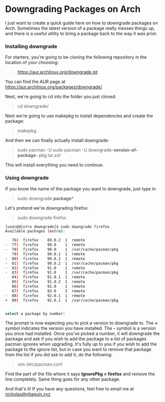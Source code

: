 # Downgrading Packages on Arch
I just want to create a quick guide here on how to downgrade packages on Arch. Sometimes the latest version of a package really messes things up, and there is a useful utility to bring a package back to the way it was prior.


### Installing downgrade
For starters, you're going to be cloning the following repository in the location of your choosing:
> https://aur.archlinux.org/downgrade.git

You can find the AUR page at https://aur.archlinux.org/packages/downgrade/

Next, we're going to cd into the folder you just cloned:
> cd downgrade/

Next we're going to use makepkg to install dependencies and create the package:
> makepkg

And then we can finally actually install downgrade:
> sudo pacman -U sudo pacman -U downgrade-**version-of-package**-.pkg.tar.zst

This will install everything you need to continue.


### Using downgrade
If you know the name of the package you want to downgrade, just type in
> sudo downgrade **package***

Let's pretend we're downgrading firefox:
> sudo downgrade firefox

```bash
[user@distro downgrade]$ sudo downgrade firefox
Available packages (extra):

   76)  firefox    89.0.2  1  remote
-  77)  firefox    90.0    1  remote
-  78)  firefox    90.0    1  /var/cache/pacman/pkg
   79)  firefox    90.0.1  1  remote
-  80)  firefox    90.0.2  1  remote
-  81)  firefox    90.0.2  1  /var/cache/pacman/pkg
-  82)  firefox    91.0    1  remote
-  83)  firefox    91.0    1  /var/cache/pacman/pkg
   84)  firefox    91.0.1  1  remote
   85)  firefox    91.0.2  1  remote
   86)  firefox    92.0    1  remote
   87)  firefox    92.0    2  remote
-  88)  firefox    92.0.1  1  remote
+  89)  firefox    92.0.1  1  /var/cache/pacman/pkg


select a package by number: 
```

The prompt is now expecting you to pick a version to downgrade to. The **+** symbol indicates the version you have installed. The **-** symbol is a version you once had installed. Once you've picked a number, it will downgrade the package and ask if you wish to add the package to a list of packages pacman ignores when upgrading. It's fully up to you if you wish to add the package to the ignore list, but in case you want to remove that package from the list if you did ask to add it, do the following:
> vim /etc/pacman.conf

Find the part of the file where it says **IgnorePkg = firefox** and remove the line completely. Same thing goes for any other package.

And that's it! If you have any questions, feel free to email me at nickolas@nliaquin.xyz
